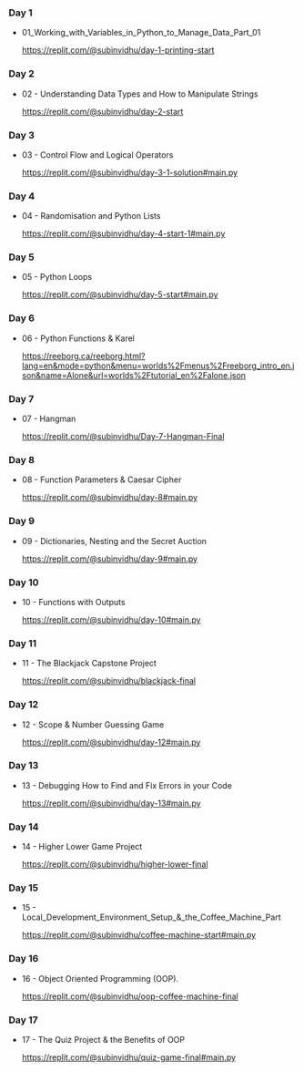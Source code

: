### Day 1

 - 01_Working_with_Variables_in_Python_to_Manage_Data_Part_01
   
   https://replit.com/@subinvidhu/day-1-printing-start

### Day 2

- 02 - Understanding Data Types and How to Manipulate Strings

  https://replit.com/@subinvidhu/day-2-start


### Day 3

- 03 - Control Flow and Logical Operators 

  https://replit.com/@subinvidhu/day-3-1-solution#main.py

### Day 4

- 04 - Randomisation and Python Lists

  https://replit.com/@subinvidhu/day-4-start-1#main.py

### Day 5

 - 05 - Python Loops

   https://replit.com/@subinvidhu/day-5-start#main.py

### Day 6

 - 06 - Python Functions & Karel
   
   https://reeborg.ca/reeborg.html?lang=en&mode=python&menu=worlds%2Fmenus%2Freeborg_intro_en.json&name=Alone&url=worlds%2Ftutorial_en%2Falone.json

### Day 7

 - 07 - Hangman
 
   https://replit.com/@subinvidhu/Day-7-Hangman-Final

### Day 8
 
 - 08 - Function Parameters & Caesar Cipher

   https://replit.com/@subinvidhu/day-8#main.py

### Day 9
 
 - 09 - Dictionaries, Nesting and the Secret Auction

   https://replit.com/@subinvidhu/day-9#main.py

### Day 10

 - 10 - Functions with Outputs

   https://replit.com/@subinvidhu/day-10#main.py

### Day 11

 - 11 - The Blackjack Capstone Project

   https://replit.com/@subinvidhu/blackjack-final

### Day 12

 - 12 - Scope & Number Guessing Game

   https://replit.com/@subinvidhu/day-12#main.py

### Day 13

 - 13 - Debugging How to Find and Fix Errors in your Code

   https://replit.com/@subinvidhu/day-13#main.py

### Day 14

 - 14 - Higher Lower Game Project

   https://replit.com/@subinvidhu/higher-lower-final

### Day 15

 - 15 - Local_Development_Environment_Setup_&_the_Coffee_Machine_Part

   https://replit.com/@subinvidhu/coffee-machine-start#main.py

### Day 16

 - 16 - Object Oriented Programming (OOP).

   https://replit.com/@subinvidhu/oop-coffee-machine-final

### Day 17

 - 17 - The Quiz Project & the Benefits of OOP

   https://replit.com/@subinvidhu/quiz-game-final#main.py